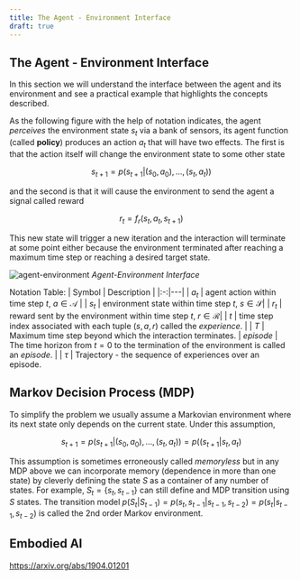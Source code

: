 ```yaml
---
title: The Agent - Environment Interface
draft: true
---
```


## The Agent - Environment Interface

In this section we will understand the interface between the agent and its environment and see a practical example that highlights the concepts described.  

As the following figure with the help of notation indicates, the agent *perceives* the environment state $s_t$ via a bank of sensors, its agent function (called **policy**) produces an action $a_t$ that will have two effects. The first is that the action itself will change the environment state to some other state 

$$s_{t+1} = p( s_{t+1} | (s_0, a_0), ..., (s_t, a_t) )$$ 

and the second is that it will cause the environment to send the agent a signal called reward 

$$r_t = f_r(s_t, a_t, s_{t+1})$$

This new state will trigger a new iteration and the interaction will terminate at some point either because the environment terminated after reaching a maximum time step or reaching a desired target state.

![agent-environment](images/01fig02.jpg)
*Agent-Environment Interface*

Notation Table:
| Symbol  | Description  |
|:-:|---|
| $a_t$ | agent action within time step $t$, $a \in \mathcal{A}$ |
| $s_t$ | environment state within time step $t$, $s \in \mathcal{S}$|
| $r_t$ | reward sent by the environment within time step $t$, $r \in \mathcal{R}$|
| $t$ | time step index associated with each tuple ($s, a, r$) called the *experience*. | 
| $T$ | Maximum time step beyond which the interaction terminates. 
| *episode* | The time horizon from $t=0$ to the termination of the environment is called an *episode*. |
| $\tau$ | Trajectory - the sequence of experiences over an episode. 


## Markov Decision Process (MDP)

To simplify the problem we usually assume a Markovian environment where its next state only depends on the current state. Under this assumption,

$$s_{t+1} = p( s_{t+1} | (s_0, a_0), ..., (s_t, a_t) ) =  p(( s_{t+1} | s_t, a_t)$$ 

This assumption is sometimes erroneously called *memoryless* but in any MDP above we can incorporate memory (dependence in more than one state) by cleverly defining the state $S$ as a container of any number of states. For example, $S_t = \left \{ s_t, s_{t-1} \right \}$ can still define and MDP transition using $S$ states. The transition model $p(S_t | S_{t-1}) = p(s_t, s_{t-1} | s_{t-1}, s_{t-2}) = p(s_t|s_{t-1}, s_{t-2})$ is called the 2nd order Markov environment. 



## Embodied AI

https://arxiv.org/abs/1904.01201
